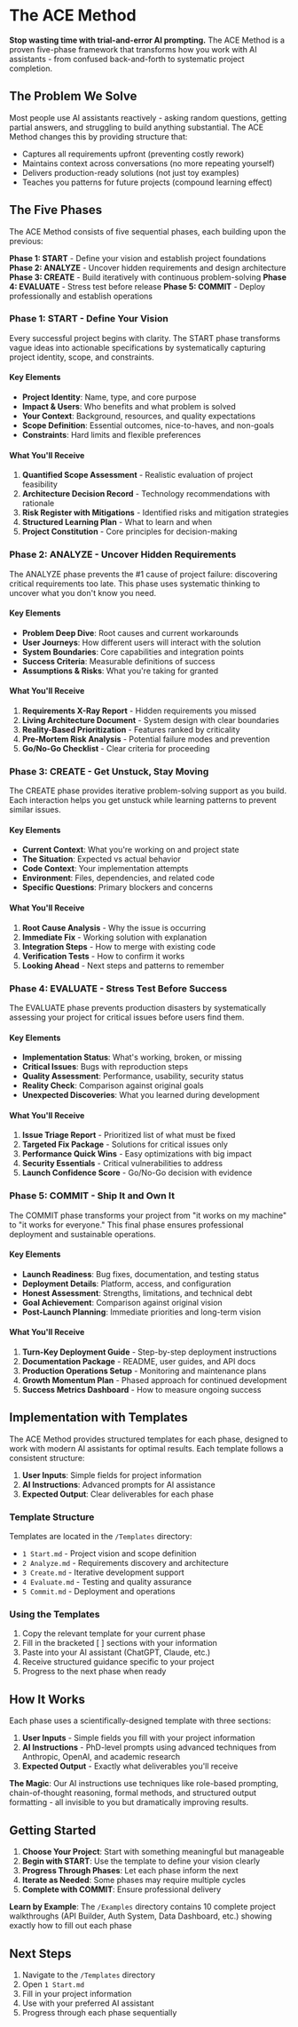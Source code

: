 # The ACE Method

**Stop wasting time with trial-and-error AI prompting.** The ACE Method is a proven five-phase framework that transforms how you work with AI assistants - from confused back-and-forth to systematic project completion.

## The Problem We Solve

Most people use AI assistants reactively - asking random questions, getting partial answers, and struggling to build anything substantial. The ACE Method changes this by providing structure that:

- Captures all requirements upfront (preventing costly rework)
- Maintains context across conversations (no more repeating yourself)
- Delivers production-ready solutions (not just toy examples)
- Teaches you patterns for future projects (compound learning effect)


## The Five Phases

The ACE Method consists of five sequential phases, each building upon the previous:

**Phase 1: START** - Define your vision and establish project foundations
**Phase 2: ANALYZE** - Uncover hidden requirements and design architecture  
**Phase 3: CREATE** - Build iteratively with continuous problem-solving
**Phase 4: EVALUATE** - Stress test before release
**Phase 5: COMMIT** - Deploy professionally and establish operations

### Phase 1: START - Define Your Vision

Every successful project begins with clarity. The START phase transforms vague ideas into actionable specifications by systematically capturing project identity, scope, and constraints.

#### Key Elements

- **Project Identity**: Name, type, and core purpose
- **Impact & Users**: Who benefits and what problem is solved
- **Your Context**: Background, resources, and quality expectations
- **Scope Definition**: Essential outcomes, nice-to-haves, and non-goals
- **Constraints**: Hard limits and flexible preferences

#### What You'll Receive

1. **Quantified Scope Assessment** - Realistic evaluation of project feasibility
2. **Architecture Decision Record** - Technology recommendations with rationale
3. **Risk Register with Mitigations** - Identified risks and mitigation strategies
4. **Structured Learning Plan** - What to learn and when
5. **Project Constitution** - Core principles for decision-making

### Phase 2: ANALYZE - Uncover Hidden Requirements

The ANALYZE phase prevents the #1 cause of project failure: discovering critical requirements too late. This phase uses systematic thinking to uncover what you don't know you need.

#### Key Elements

- **Problem Deep Dive**: Root causes and current workarounds
- **User Journeys**: How different users will interact with the solution
- **System Boundaries**: Core capabilities and integration points
- **Success Criteria**: Measurable definitions of success
- **Assumptions & Risks**: What you're taking for granted

#### What You'll Receive

1. **Requirements X-Ray Report** - Hidden requirements you missed
2. **Living Architecture Document** - System design with clear boundaries
3. **Reality-Based Prioritization** - Features ranked by criticality
4. **Pre-Mortem Risk Analysis** - Potential failure modes and prevention
5. **Go/No-Go Checklist** - Clear criteria for proceeding

### Phase 3: CREATE - Get Unstuck, Stay Moving

The CREATE phase provides iterative problem-solving support as you build. Each interaction helps you get unstuck while learning patterns to prevent similar issues.

#### Key Elements

- **Current Context**: What you're working on and project state
- **The Situation**: Expected vs actual behavior
- **Code Context**: Your implementation attempts
- **Environment**: Files, dependencies, and related code
- **Specific Questions**: Primary blockers and concerns

#### What You'll Receive

1. **Root Cause Analysis** - Why the issue is occurring
2. **Immediate Fix** - Working solution with explanation
3. **Integration Steps** - How to merge with existing code
4. **Verification Tests** - How to confirm it works
5. **Looking Ahead** - Next steps and patterns to remember

### Phase 4: EVALUATE - Stress Test Before Success

The EVALUATE phase prevents production disasters by systematically assessing your project for critical issues before users find them.

#### Key Elements

- **Implementation Status**: What's working, broken, or missing
- **Critical Issues**: Bugs with reproduction steps
- **Quality Assessment**: Performance, usability, security status
- **Reality Check**: Comparison against original goals
- **Unexpected Discoveries**: What you learned during development

#### What You'll Receive

1. **Issue Triage Report** - Prioritized list of what must be fixed
2. **Targeted Fix Package** - Solutions for critical issues only
3. **Performance Quick Wins** - Easy optimizations with big impact
4. **Security Essentials** - Critical vulnerabilities to address
5. **Launch Confidence Score** - Go/No-Go decision with evidence

### Phase 5: COMMIT - Ship It and Own It

The COMMIT phase transforms your project from "it works on my machine" to "it works for everyone." This final phase ensures professional deployment and sustainable operations.

#### Key Elements

- **Launch Readiness**: Bug fixes, documentation, and testing status
- **Deployment Details**: Platform, access, and configuration
- **Honest Assessment**: Strengths, limitations, and technical debt
- **Goal Achievement**: Comparison against original vision
- **Post-Launch Planning**: Immediate priorities and long-term vision

#### What You'll Receive

1. **Turn-Key Deployment Guide** - Step-by-step deployment instructions
2. **Documentation Package** - README, user guides, and API docs
3. **Production Operations Setup** - Monitoring and maintenance plans
4. **Growth Momentum Plan** - Phased approach for continued development
5. **Success Metrics Dashboard** - How to measure ongoing success

## Implementation with Templates

The ACE Method provides structured templates for each phase, designed to work with modern AI assistants for optimal results. Each template follows a consistent structure:

1. **User Inputs**: Simple fields for project information
2. **AI Instructions**: Advanced prompts for AI assistance
3. **Expected Output**: Clear deliverables for each phase

### Template Structure

Templates are located in the `/Templates` directory:
- `1 Start.md` - Project vision and scope definition
- `2 Analyze.md` - Requirements discovery and architecture
- `3 Create.md` - Iterative development support
- `4 Evaluate.md` - Testing and quality assurance
- `5 Commit.md` - Deployment and operations

### Using the Templates

1. Copy the relevant template for your current phase
2. Fill in the bracketed [  ] sections with your information
3. Paste into your AI assistant (ChatGPT, Claude, etc.)
4. Receive structured guidance specific to your project
5. Progress to the next phase when ready

## How It Works

Each phase uses a scientifically-designed template with three sections:

1. **User Inputs** - Simple fields you fill with your project information
2. **AI Instructions** - PhD-level prompts using advanced techniques from Anthropic, OpenAI, and academic research
3. **Expected Output** - Exactly what deliverables you'll receive

**The Magic**: Our AI instructions use techniques like role-based prompting, chain-of-thought reasoning, formal methods, and structured output formatting - all invisible to you but dramatically improving results.

## Getting Started

1. **Choose Your Project**: Start with something meaningful but manageable
2. **Begin with START**: Use the template to define your vision clearly
3. **Progress Through Phases**: Let each phase inform the next
4. **Iterate as Needed**: Some phases may require multiple cycles
5. **Complete with COMMIT**: Ensure professional delivery

**Learn by Example**: The `/Examples` directory contains 10 complete project walkthroughs (API Builder, Auth System, Data Dashboard, etc.) showing exactly how to fill out each phase

## Next Steps

1. Navigate to the `/Templates` directory
2. Open `1 Start.md`
3. Fill in your project information
4. Use with your preferred AI assistant
5. Progress through each phase sequentially